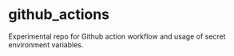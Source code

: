 # github_actions

Experimental repo for Github action workflow and usage of secret environment variables.
